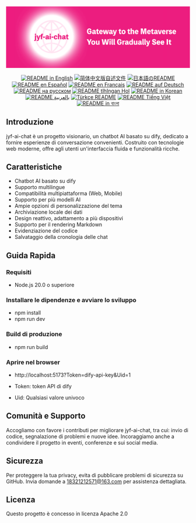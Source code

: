 ![cover-v5-optimized](../src/assets/imgs/jyf-ai-chat.png)

<div align="center">
  <a href="./README.md"><img alt="README in English" src="https://img.shields.io/badge/English-d9d9d9"></a>
  <a href="./readmes/README_CN.md"><img alt="简体中文版自述文件" src="https://img.shields.io/badge/简体中文-d9d9d9"></a>
  <a href="./readmes/README_JA.md"><img alt="日本語のREADME" src="https://img.shields.io/badge/日本語-d9d9d9"></a>
  <a href="./readmes/README_ES.md"><img alt="README en Español" src="https://img.shields.io/badge/Español-d9d9d9"></a>
  <a href="./readmes/README_FR.md"><img alt="README en Français" src="https://img.shields.io/badge/Français-d9d9d9"></a>
  <a href="./readmes/README_DE.md"><img alt="README auf Deutsch" src="https://img.shields.io/badge/Deutsch-d9d9d9"></a>
  <a href="./readmes/README_RU.md"><img alt="README на русском" src="https://img.shields.io/badge/Русский-d9d9d9"></a>
  <a href="./readmes/README_KL.md"><img alt="README tlhIngan Hol" src="https://img.shields.io/badge/Klingon-d9d9d9"></a>
  <a href="./readmes/README_KR.md"><img alt="README in Korean" src="https://img.shields.io/badge/한국어-d9d9d9"></a>
  <a href="./readmes/README_AR.md"><img alt="README بالعربية" src="https://img.shields.io/badge/العربية-d9d9d9"></a>
  <a href="./readmes/README_TR.md"><img alt="Türkçe README" src="https://img.shields.io/badge/Türkçe-d9d9d9"></a>
  <a href="./readmes/README_VI.md"><img alt="README Tiếng Việt" src="https://img.shields.io/badge/Ti%E1%BA%BFng%20Vi%E1%BB%87t-d9d9d9"></a>
  <a href="./readmes/README_BN.md"><img alt="README in বাংলা" src="https://img.shields.io/badge/বাংলা-d9d9d9"></a>
</div>

## Introduzione
jyf-ai-chat è un progetto visionario, un chatbot AI basato su dify, dedicato a fornire esperienze di conversazione convenienti. Costruito con tecnologie web moderne, offre agli utenti un'interfaccia fluida e funzionalità ricche.

## Caratteristiche
- Chatbot AI basato su dify
- Supporto multilingue
- Compatibilità multipiattaforma (Web, Mobile)
- Supporto per più modelli AI
- Ampie opzioni di personalizzazione del tema
- Archiviazione locale dei dati
- Design reattivo, adattamento a più dispositivi
- Supporto per il rendering Markdown
- Evidenziazione del codice
- Salvataggio della cronologia delle chat

## Guida Rapida

### Requisiti
- Node.js 20.0 o superiore

### Installare le dipendenze e avviare lo sviluppo
- npm install
- npm run dev

### Build di produzione
- npm run build

### Aprire nel browser
- http://localhost:5173?Token=dify-api-key&Uid=1

- Token: token API di dify
- Uid: Qualsiasi valore univoco

## Comunità e Supporto
Accogliamo con favore i contributi per migliorare jyf-ai-chat, tra cui: invio di codice, segnalazione di problemi e nuove idee. Incoraggiamo anche a condividere il progetto in eventi, conferenze e sui social media.

## Sicurezza
Per proteggere la tua privacy, evita di pubblicare problemi di sicurezza su GitHub. Invia domande a 18321212571@163.com per assistenza dettagliata.

## Licenza
Questo progetto è concesso in licenza Apache 2.0
